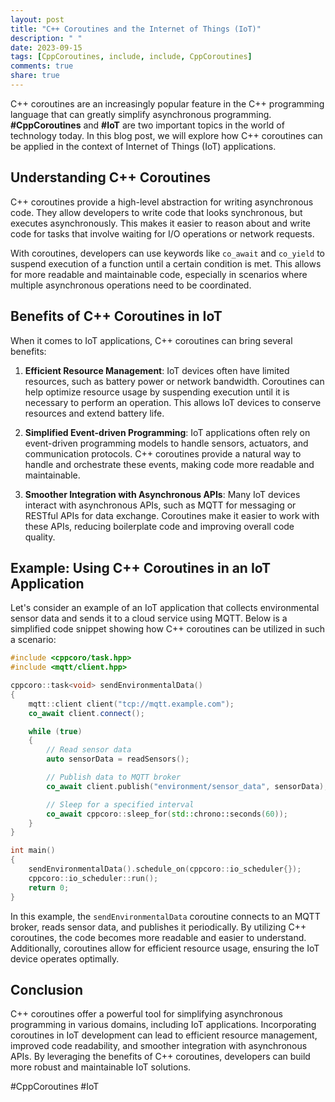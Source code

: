 ```yaml
---
layout: post
title: "C++ Coroutines and the Internet of Things (IoT)"
description: " "
date: 2023-09-15
tags: [CppCoroutines, include, include, CppCoroutines]
comments: true
share: true
---
```


C++ coroutines are an increasingly popular feature in the C++ programming language that can greatly simplify asynchronous programming. **#CppCoroutines** and **#IoT** are two important topics in the world of technology today. In this blog post, we will explore how C++ coroutines can be applied in the context of Internet of Things (IoT) applications.

## Understanding C++ Coroutines

C++ coroutines provide a high-level abstraction for writing asynchronous code. They allow developers to write code that looks synchronous, but executes asynchronously. This makes it easier to reason about and write code for tasks that involve waiting for I/O operations or network requests.

With coroutines, developers can use keywords like `co_await` and `co_yield` to suspend execution of a function until a certain condition is met. This allows for more readable and maintainable code, especially in scenarios where multiple asynchronous operations need to be coordinated.

## Benefits of C++ Coroutines in IoT

When it comes to IoT applications, C++ coroutines can bring several benefits:

1. **Efficient Resource Management**: IoT devices often have limited resources, such as battery power or network bandwidth. Coroutines can help optimize resource usage by suspending execution until it is necessary to perform an operation. This allows IoT devices to conserve resources and extend battery life.

2. **Simplified Event-driven Programming**: IoT applications often rely on event-driven programming models to handle sensors, actuators, and communication protocols. C++ coroutines provide a natural way to handle and orchestrate these events, making code more readable and maintainable.

3. **Smoother Integration with Asynchronous APIs**: Many IoT devices interact with asynchronous APIs, such as MQTT for messaging or RESTful APIs for data exchange. Coroutines make it easier to work with these APIs, reducing boilerplate code and improving overall code quality.

## Example: Using C++ Coroutines in an IoT Application

Let's consider an example of an IoT application that collects environmental sensor data and sends it to a cloud service using MQTT. Below is a simplified code snippet showing how C++ coroutines can be utilized in such a scenario:

```cpp
#include <cppcoro/task.hpp>
#include <mqtt/client.hpp>

cppcoro::task<void> sendEnvironmentalData()
{
    mqtt::client client("tcp://mqtt.example.com");
    co_await client.connect();

    while (true)
    {
        // Read sensor data
        auto sensorData = readSensors();

        // Publish data to MQTT broker
        co_await client.publish("environment/sensor_data", sensorData);

        // Sleep for a specified interval
        co_await cppcoro::sleep_for(std::chrono::seconds(60));
    }
}

int main()
{
    sendEnvironmentalData().schedule_on(cppcoro::io_scheduler{});
    cppcoro::io_scheduler::run();
    return 0;
}
```

In this example, the `sendEnvironmentalData` coroutine connects to an MQTT broker, reads sensor data, and publishes it periodically. By utilizing C++ coroutines, the code becomes more readable and easier to understand. Additionally, coroutines allow for efficient resource usage, ensuring the IoT device operates optimally.

## Conclusion

C++ coroutines offer a powerful tool for simplifying asynchronous programming in various domains, including IoT applications. Incorporating coroutines in IoT development can lead to efficient resource management, improved code readability, and smoother integration with asynchronous APIs. By leveraging the benefits of C++ coroutines, developers can build more robust and maintainable IoT solutions.

#CppCoroutines #IoT
